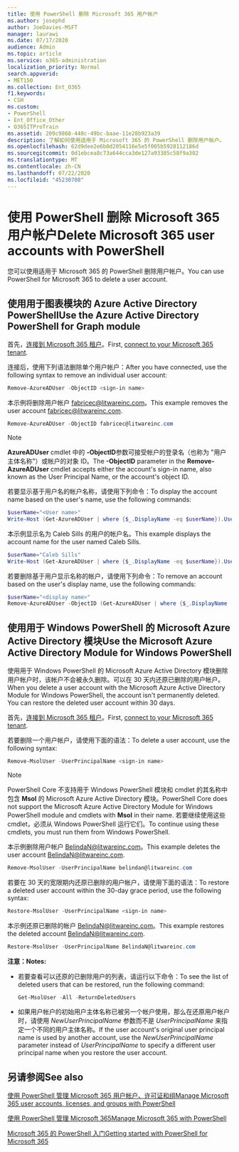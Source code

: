 ```yaml
---
title: 使用 PowerShell 删除 Microsoft 365 用户帐户
ms.author: josephd
author: JoeDavies-MSFT
manager: laurawi
ms.date: 07/17/2020
audience: Admin
ms.topic: article
ms.service: o365-administration
localization_priority: Normal
search.appverid:
- MET150
ms.collection: Ent_O365
f1.keywords:
- CSH
ms.custom:
- PowerShell
- Ent_Office_Other
- O365ITProTrain
ms.assetid: 209c9868-448c-49bc-baae-11e28b923a39
description: 了解如何使用适用于 Microsoft 365 的 PowerShell 删除用户帐户。
ms.openlocfilehash: 62d9dee2e6b0d2054116e5e5f005b5928112186d
ms.sourcegitcommit: 0d1ebcea8c73a644cca3de127a93385c58f9a302
ms.translationtype: MT
ms.contentlocale: zh-CN
ms.lasthandoff: 07/22/2020
ms.locfileid: "45230708"
---
```

# <a name="delete-microsoft-365-user-accounts-with-powershell"></a><span data-ttu-id="e3feb-103">使用 PowerShell 删除 Microsoft 365 用户帐户</span><span class="sxs-lookup"><span data-stu-id="e3feb-103">Delete Microsoft 365 user accounts with PowerShell</span></span>

<span data-ttu-id="e3feb-104">您可以使用适用于 Microsoft 365 的 PowerShell 删除用户帐户。</span><span class="sxs-lookup"><span data-stu-id="e3feb-104">You can use PowerShell for Microsoft 365 to delete a user account.</span></span>
   
## <a name="use-the-azure-active-directory-powershell-for-graph-module"></a><span data-ttu-id="e3feb-105">使用用于图表模块的 Azure Active Directory PowerShell</span><span class="sxs-lookup"><span data-stu-id="e3feb-105">Use the Azure Active Directory PowerShell for Graph module</span></span>

<span data-ttu-id="e3feb-106">首先，[连接到 Microsoft 365 租户](connect-to-office-365-powershell.md#connect-with-the-azure-active-directory-powershell-for-graph-module)。</span><span class="sxs-lookup"><span data-stu-id="e3feb-106">First, [connect to your Microsoft 365 tenant](connect-to-office-365-powershell.md#connect-with-the-azure-active-directory-powershell-for-graph-module).</span></span>

<span data-ttu-id="e3feb-107">连接后，使用下列语法删除单个用户帐户：</span><span class="sxs-lookup"><span data-stu-id="e3feb-107">After you have connected, use the following syntax to remove an individual user account:</span></span>
  
```powershell
Remove-AzureADUser -ObjectID <sign-in name>
```

<span data-ttu-id="e3feb-108">本示例将删除用户帐户 fabricec@litwareinc.com。</span><span class="sxs-lookup"><span data-stu-id="e3feb-108">This example removes the user account fabricec@litwareinc.com.</span></span>
  
```powershell
Remove-AzureADUser -ObjectID fabricec@litwareinc.com
```

> [!NOTE]
> <span data-ttu-id="e3feb-109">**AzureADUser** cmdlet 中的 **-ObjectID**参数可接受帐户的登录名（也称为 "用户主体名称"）或帐户的对象 ID。</span><span class="sxs-lookup"><span data-stu-id="e3feb-109">The **-ObjectID** parameter in the **Remove-AzureADUser** cmdlet accepts either the account's sign-in name, also known as the User Principal Name, or the account's object ID.</span></span>
  
<span data-ttu-id="e3feb-110">若要显示基于用户名的帐户名称，请使用下列命令：</span><span class="sxs-lookup"><span data-stu-id="e3feb-110">To display the account name based on the user's name, use the following commands:</span></span>
  
```powershell
$userName="<User name>"
Write-Host (Get-AzureADUser | where {$_.DisplayName -eq $userName}).UserPrincipalName
```

<span data-ttu-id="e3feb-111">本示例显示名为 Caleb Sills 的用户的帐户名。</span><span class="sxs-lookup"><span data-stu-id="e3feb-111">This example displays the account name for the user named Caleb Sills.</span></span>
  
```powershell
$userName="Caleb Sills"
Write-Host (Get-AzureADUser | where {$_.DisplayName -eq $userName}).UserPrincipalName
```

<span data-ttu-id="e3feb-112">若要删除基于用户显示名称的帐户，请使用下列命令：</span><span class="sxs-lookup"><span data-stu-id="e3feb-112">To remove an account based on the user's display name, use the following commands:</span></span>
  
```powershell
$userName="<display name>"
Remove-AzureADUser -ObjectID (Get-AzureADUser | where {$_.DisplayName -eq $userName}).UserPrincipalName
```

## <a name="use-the-microsoft-azure-active-directory-module-for-windows-powershell"></a><span data-ttu-id="e3feb-113">使用用于 Windows PowerShell 的 Microsoft Azure Active Directory 模块</span><span class="sxs-lookup"><span data-stu-id="e3feb-113">Use the Microsoft Azure Active Directory Module for Windows PowerShell</span></span>

<span data-ttu-id="e3feb-p101">使用用于 Windows PowerShell 的 Microsoft Azure Active Directory 模块删除用户帐户时，该帐户不会被永久删除。可以在 30 天内还原已删除的用户帐户。</span><span class="sxs-lookup"><span data-stu-id="e3feb-p101">When you delete a user account with the Microsoft Azure Active Directory Module for Windows PowerShell, the account isn't permanently deleted. You can restore the deleted user account within 30 days.</span></span>

<span data-ttu-id="e3feb-116">首先，[连接到 Microsoft 365 租户](connect-to-office-365-powershell.md#connect-with-the-microsoft-azure-active-directory-module-for-windows-powershell)。</span><span class="sxs-lookup"><span data-stu-id="e3feb-116">First, [connect to your Microsoft 365 tenant](connect-to-office-365-powershell.md#connect-with-the-microsoft-azure-active-directory-module-for-windows-powershell).</span></span>

<span data-ttu-id="e3feb-117">若要删除一个用户帐户，请使用下面的语法：</span><span class="sxs-lookup"><span data-stu-id="e3feb-117">To delete a user account, use the following syntax:</span></span>
  
```powershell
Remove-MsolUser -UserPrincipalName <sign-in name>
```

>[!Note]
><span data-ttu-id="e3feb-118">PowerShell Core 不支持用于 Windows PowerShell 模块和 cmdlet 的其名称中包含 **Msol** 的 Microsoft Azure Active Directory 模块。</span><span class="sxs-lookup"><span data-stu-id="e3feb-118">PowerShell Core does not support the Microsoft Azure Active Directory Module for Windows PowerShell module and cmdlets with **Msol** in their name.</span></span> <span data-ttu-id="e3feb-119">若要继续使用这些 cmdlet，必须从 Windows PowerShell 运行它们。</span><span class="sxs-lookup"><span data-stu-id="e3feb-119">To continue using these cmdlets, you must run them from Windows PowerShell.</span></span>
>

<span data-ttu-id="e3feb-120">本示例删除用户帐户 BelindaN@litwareinc.com。</span><span class="sxs-lookup"><span data-stu-id="e3feb-120">This example deletes the user account BelindaN@litwareinc.com.</span></span>
  
```powershell
Remove-MsolUser -UserPrincipalName belindan@litwareinc.com
```

<span data-ttu-id="e3feb-121">若要在 30 天的宽限期内还原已删除的用户帐户，请使用下面的语法：</span><span class="sxs-lookup"><span data-stu-id="e3feb-121">To restore a deleted user account within the 30-day grace period, use the following syntax:</span></span>
  
```powershell
Restore-MsolUser -UserPrincipalName <sign-in name>
```

<span data-ttu-id="e3feb-122">本示例还原已删除的帐户 BelindaN@litwareinc.com。</span><span class="sxs-lookup"><span data-stu-id="e3feb-122">This example restores the deleted account BelindaN@litwareinc.com.</span></span>
  
```powershell
Restore-MsolUser -UserPrincipalName BelindaN@litwareinc.com
```

 <span data-ttu-id="e3feb-123">**注意：**</span><span class="sxs-lookup"><span data-stu-id="e3feb-123">**Notes:**</span></span>
  
- <span data-ttu-id="e3feb-124">若要查看可以还原的已删除用户的列表，请运行以下命令：</span><span class="sxs-lookup"><span data-stu-id="e3feb-124">To see the list of deleted users that can be restored, run the following command:</span></span>
    
  ```powershell
  Get-MsolUser -All -ReturnDeletedUsers
  ```

- <span data-ttu-id="e3feb-125">如果用户帐户的初始用户主体名称已被另一个帐户使用，那么在还原用户帐户时，请使用 _NewUserPrincipalName_ 参数而不是 _UserPrincipalName_ 来指定一个不同的用户主体名称。</span><span class="sxs-lookup"><span data-stu-id="e3feb-125">If the user account's original user principal name is used by another account, use the _NewUserPrincipalName_ parameter instead of _UserPrincipalName_ to specify a different user principal name when you restore the user account.</span></span>


## <a name="see-also"></a><span data-ttu-id="e3feb-126">另请参阅</span><span class="sxs-lookup"><span data-stu-id="e3feb-126">See also</span></span>

[<span data-ttu-id="e3feb-127">使用 PowerShell 管理 Microsoft 365 用户帐户、许可证和组</span><span class="sxs-lookup"><span data-stu-id="e3feb-127">Manage Microsoft 365 user accounts, licenses, and groups with PowerShell</span></span>](manage-user-accounts-and-licenses-with-office-365-powershell.md)
  
[<span data-ttu-id="e3feb-128">使用 PowerShell 管理 Microsoft 365</span><span class="sxs-lookup"><span data-stu-id="e3feb-128">Manage Microsoft 365 with PowerShell</span></span>](manage-office-365-with-office-365-powershell.md)
  
[<span data-ttu-id="e3feb-129">Microsoft 365 的 PowerShell 入门</span><span class="sxs-lookup"><span data-stu-id="e3feb-129">Getting started with PowerShell for Microsoft 365</span></span>](getting-started-with-office-365-powershell.md)

